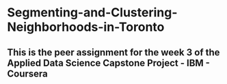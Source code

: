 # Segmenting-and-Clustering-Neighborhoods-in-Toronto
## This is the peer assignment for the week 3 of the Applied Data Science Capstone Project - IBM - Coursera
 
